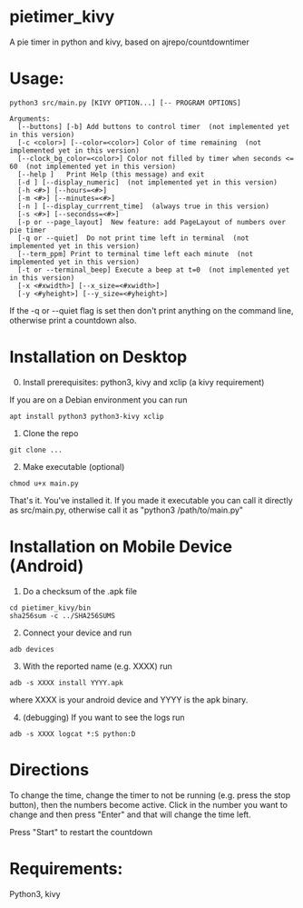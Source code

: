 # pietimer_kivy
A pie timer in python and kivy, based on ajrepo/countdowntimer

# Usage: 

```
python3 src/main.py [KIVY OPTION...] [-- PROGRAM OPTIONS]

Arguments:
  [--buttons] [-b] Add buttons to control timer  (not implemented yet in this version)
  [-c <color>] [--color=<color>] Color of time remaining  (not implemented yet in this version)
  [--clock_bg_color=<color>] Color not filled by timer when seconds <= 60  (not implemented yet in this version)
  [--help ]   Print Help (this message) and exit
  [-d ] [--display_numeric]  (not implemented yet in this version)
  [-h <#>] [--hours=<#>]
  [-m <#>] [--minutes=<#>]
  [-n ] [--display_currrent_time]  (always true in this version)
  [-s <#>] [--secondss=<#>]
  [-p or --page_layout]  New feature: add PageLayout of numbers over pie timer
  [-q or --quiet]  Do not print time left in terminal  (not implemented yet in this version)
  [--term_ppm] Print to terminal time left each minute  (not implemented yet in this version)
  [-t or --terminal_beep] Execute a beep at t=0  (not implemented yet in this version)
  [-x <#xwidth>] [--x_size=<#xwidth>]
  [-y <#yheight>] [--y_size=<#yheight>]
```

If the -q or --quiet flag is set then don't print anything on the command line, otherwise print a countdown also.

# Installation on Desktop

0. Install prerequisites: python3, kivy and xclip (a kivy requirement)

If you are on a Debian environment you can run

`apt install python3 python3-kivy xclip`

1. Clone the repo

`git clone ... `

2. Make executable (optional)

`chmod u+x main.py`

That's it. You've installed it. If you made it executable you can call it directly
as src/main.py, otherwise call it as "python3 /path/to/main.py"

# Installation on Mobile Device (Android)

1. Do a checksum of the .apk file

```
cd pietimer_kivy/bin
sha256sum -c ../SHA256SUMS 
```

2. Connect your device and run

`adb devices`

3. With the reported name (e.g. XXXX) run

`adb -s XXXX install YYYY.apk `

where XXXX is your android device and YYYY is the apk binary. 

4. (debugging) If you want to see the logs run 

`adb -s XXXX logcat *:S python:D`


# Directions

To change the time, change the timer to not be running (e.g. press the stop button), then
the numbers become active. Click in the number you want to change and then press "Enter"
and that will change the time left. 

Press "Start" to restart the countdown

# Requirements:
Python3, kivy
